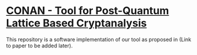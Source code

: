 # [CONAN - Tool for Post-Quantum Lattice Based Cryptanalysis](https://kushaldey02.github.io/CONAN1/)

This repository is a software implementation of our tool as proposed in (Link to paper to be added later).
